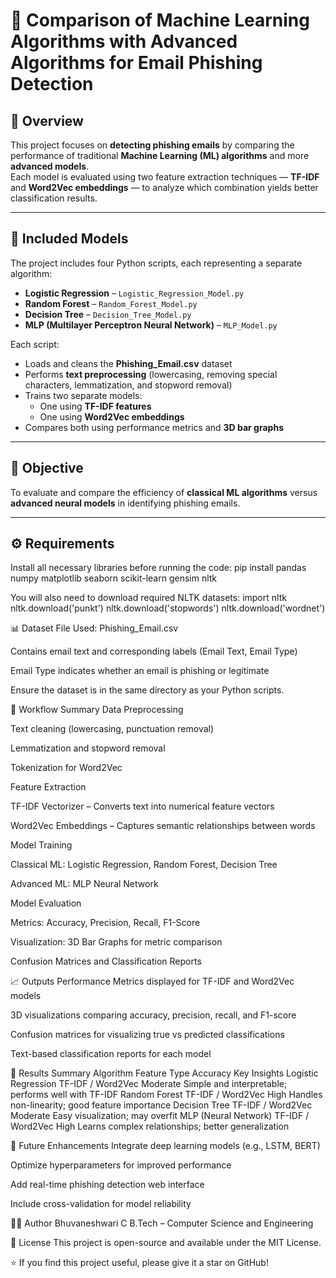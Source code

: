 # 📧 Comparison of Machine Learning Algorithms with Advanced Algorithms for Email Phishing Detection

## 📘 Overview
This project focuses on **detecting phishing emails** by comparing the performance of traditional **Machine Learning (ML) algorithms** and more **advanced models**.  
Each model is evaluated using two feature extraction techniques — **TF-IDF** and **Word2Vec embeddings** — to analyze which combination yields better classification results.

---

## 🧩 Included Models
The project includes four Python scripts, each representing a separate algorithm:

- **Logistic Regression** – `Logistic_Regression_Model.py`
- **Random Forest** – `Random_Forest_Model.py`
- **Decision Tree** – `Decision_Tree_Model.py`
- **MLP (Multilayer Perceptron Neural Network)** – `MLP_Model.py`

Each script:
- Loads and cleans the **Phishing_Email.csv** dataset  
- Performs **text preprocessing** (lowercasing, removing special characters, lemmatization, and stopword removal)  
- Trains two separate models:
  - One using **TF-IDF features**
  - One using **Word2Vec embeddings**
- Compares both using performance metrics and **3D bar graphs**

---

## 🧠 Objective
To evaluate and compare the efficiency of **classical ML algorithms** versus **advanced neural models** in identifying phishing emails.

---

## ⚙️ Requirements
Install all necessary libraries before running the code:
pip install pandas numpy matplotlib seaborn scikit-learn gensim nltk

You will also need to download required NLTK datasets:
import nltk
nltk.download('punkt')
nltk.download('stopwords')
nltk.download('wordnet')

📊 Dataset
File Used: Phishing_Email.csv

Contains email text and corresponding labels (Email Text, Email Type)

Email Type indicates whether an email is phishing or legitimate

Ensure the dataset is in the same directory as your Python scripts.

🧮 Workflow Summary
Data Preprocessing

Text cleaning (lowercasing, punctuation removal)

Lemmatization and stopword removal

Tokenization for Word2Vec

Feature Extraction

TF-IDF Vectorizer – Converts text into numerical feature vectors

Word2Vec Embeddings – Captures semantic relationships between words

Model Training

Classical ML: Logistic Regression, Random Forest, Decision Tree

Advanced ML: MLP Neural Network

Model Evaluation

Metrics: Accuracy, Precision, Recall, F1-Score

Visualization: 3D Bar Graphs for metric comparison

Confusion Matrices and Classification Reports

📈 Outputs
Performance Metrics displayed for TF-IDF and Word2Vec models

3D visualizations comparing accuracy, precision, recall, and F1-score

Confusion matrices for visualizing true vs predicted classifications

Text-based classification reports for each model

🧾 Results Summary
Algorithm	Feature Type	Accuracy	Key Insights
Logistic Regression	TF-IDF / Word2Vec	Moderate	Simple and interpretable; performs well with TF-IDF
Random Forest	TF-IDF / Word2Vec	High	Handles non-linearity; good feature importance
Decision Tree	TF-IDF / Word2Vec	Moderate	Easy visualization; may overfit
MLP (Neural Network)	TF-IDF / Word2Vec	High	Learns complex relationships; better generalization

🚀 Future Enhancements
Integrate deep learning models (e.g., LSTM, BERT)

Optimize hyperparameters for improved performance

Add real-time phishing detection web interface

Include cross-validation for model reliability

👩‍💻 Author
Bhuvaneshwari C
B.Tech – Computer Science and Engineering

📝 License
This project is open-source and available under the MIT License.

⭐ If you find this project useful, please give it a star on GitHub!
